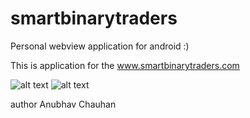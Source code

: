 # smartbinarytraders

Personal webview application for android :)

This is application for the www.smartbinarytraders.com


![alt text](https://github.com/anubhavchauhan96/smartbinarytraders/blob/master/12.png)      ![alt text](https://github.com/anubhavchauhan96/smartbinarytraders/blob/master/15.png)

author Anubhav Chauhan
